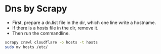 Dns by Scrapy
=============

* First, prepare a dn.list file in the dir, which one line write a hostname.
* If there is a hosts file in the dir, remove it.
* Then run the commandline.
``` bash
scrapy crawl cloudflare -o hosts -t hosts
sudo mv hosts /etc/
```